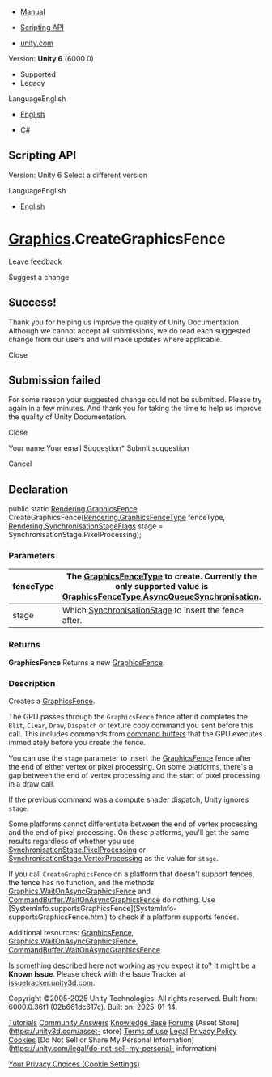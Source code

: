 [ ]()

  * [Manual](../Manual/index.html)
  * [Scripting API](../ScriptReference/index.html)

  * [unity.com](https://unity.com/)

Version: **Unity 6** (6000.0)

  * Supported
  * Legacy

LanguageEnglish

  * [English]()

  * C#

[ ](https://docs.unity3d.com)

## Scripting API

Version: Unity 6 Select a different version

LanguageEnglish

  * [English]()

#  [Graphics](Graphics.html).CreateGraphicsFence

Leave feedback

Suggest a change

## Success!

Thank you for helping us improve the quality of Unity Documentation. Although
we cannot accept all submissions, we do read each suggested change from our
users and will make updates where applicable.

Close

## Submission failed

For some reason your suggested change could not be submitted. Please <a>try
again</a> in a few minutes. And thank you for taking the time to help us
improve the quality of Unity Documentation.

Close

Your name Your email Suggestion* Submit suggestion

Cancel

[ ]()

## Declaration

public static [Rendering.GraphicsFence](Rendering.GraphicsFence.html)
CreateGraphicsFence([Rendering.GraphicsFenceType](Rendering.GraphicsFenceType.html)
fenceType,
[Rendering.SynchronisationStageFlags](Rendering.SynchronisationStageFlags.html)
stage = SynchronisationStage.PixelProcessing);

### Parameters

fenceType | The [GraphicsFenceType](Rendering.GraphicsFenceType.html) to create. Currently the only supported value is [GraphicsFenceType.AsyncQueueSynchronisation](Rendering.GraphicsFenceType.AsyncQueueSynchronisation.html).  
---|---  
stage | Which [SynchronisationStage](Rendering.SynchronisationStage.html) to insert the fence after.  
  
### Returns

**GraphicsFence** Returns a new [GraphicsFence](Rendering.GraphicsFence.html).

### Description

Creates a [GraphicsFence](Rendering.GraphicsFence.html).

The GPU passes through the `GraphicsFence` fence after it completes the
`Blit`, `Clear`, `Draw`, `Dispatch` or texture copy command you sent before
this call. This includes commands from [command
buffers](Rendering.CommandBuffer.html) that the GPU executes immediately
before you create the fence.  
  
You can use the `stage` parameter to insert the
[GraphicsFence](Rendering.GraphicsFence.html) fence after the end of either
vertex or pixel processing. On some platforms, there's a gap between the end
of vertex processing and the start of pixel processing in a draw call.  
  
If the previous command was a compute shader dispatch, Unity ignores `stage`.  
  
Some platforms cannot differentiate between the end of vertex processing and
the end of pixel processing. On these platforms, you'll get the same results
regardless of whether you use
[SynchronisationStage.PixelProcessing](Rendering.SynchronisationStage.PixelProcessing.html)
or
[SynchronisationStage.VertexProcessing](Rendering.SynchronisationStage.VertexProcessing.html)
as the value for `stage`.  
  
If you call `CreateGraphicsFence` on a platform that doesn't support fences,
the fence has no function, and the methods
[Graphics.WaitOnAsyncGraphicsFence](Graphics.WaitOnAsyncGraphicsFence.html)
and
[CommandBuffer.WaitOnAsyncGraphicsFence](Rendering.CommandBuffer.WaitOnAsyncGraphicsFence.html)
do nothing. Use [SystemInfo.supportsGraphicsFence](SystemInfo-
supportsGraphicsFence.html) to check if a platform supports fences.  
  
Additional resources: [GraphicsFence](Rendering.GraphicsFence.html),
[Graphics.WaitOnAsyncGraphicsFence](Graphics.WaitOnAsyncGraphicsFence.html),
[CommandBuffer.WaitOnAsyncGraphicsFence](Rendering.CommandBuffer.WaitOnAsyncGraphicsFence.html).

Is something described here not working as you expect it to? It might be a
**Known Issue**. Please check with the Issue Tracker at
[issuetracker.unity3d.com](https://issuetracker.unity3d.com).

Copyright ©2005-2025 Unity Technologies. All rights reserved. Built from:
6000.0.36f1 (02b661dc617c). Built on: 2025-01-14.

[Tutorials](https://unity3d.com/learn) [Community
Answers](https://answers.unity3d.com) [Knowledge
Base](https://support.unity3d.com/hc/en-us)
[Forums](https://forum.unity3d.com) [Asset Store](https://unity3d.com/asset-
store) [Terms of use](https://docs.unity3d.com/Manual/TermsOfUse.html)
[Legal](https://unity.com/legal) [Privacy
Policy](https://unity.com/legal/privacy-policy)
[Cookies](https://unity.com/legal/cookie-policy) [Do Not Sell or Share My
Personal Information](https://unity.com/legal/do-not-sell-my-personal-
information)

[Your Privacy Choices (Cookie Settings)](javascript:void\(0\);)

